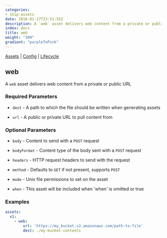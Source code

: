 ```yaml
---
categories:
- ship-assets
date: 2018-01-17T23:51:55Z
description: A `web` asset delivers web content from a private or public URL
index: docs
title: web
weight: "100"
gradient: "purpleToPink"
---
```


[Assets](/api/ship-assets/assets) | [Config](/api/ship-config/config) | [Lifecycle](/api/ship-lifecycle/lifecycle) 

## web

A `web` asset delivers web content from a private or public URL



### Required Parameters


- `dest` - A path to which the file should be written when generating assets


- `url` - A public or private URL to pull content from



### Optional Parameters


- `body` - Content to send with a `POST` request


- `bodyFormat` - Content type of the body sent with a `POST` request


- `headers` - HTTP request headers to send with the request


- `method` - Defaults to `GET` if not present, supports `POST`


- `mode` - Unix file permissions to set on the asset


- `when` - This asset will be included when 'when' is omitted or true


### Examples

```yaml
assets:
  v1:
    - web:
        url: 'https://my_bucket.s3.amazonaws.com/path-to-file'
        dest: ./my-bucket-contents
```

